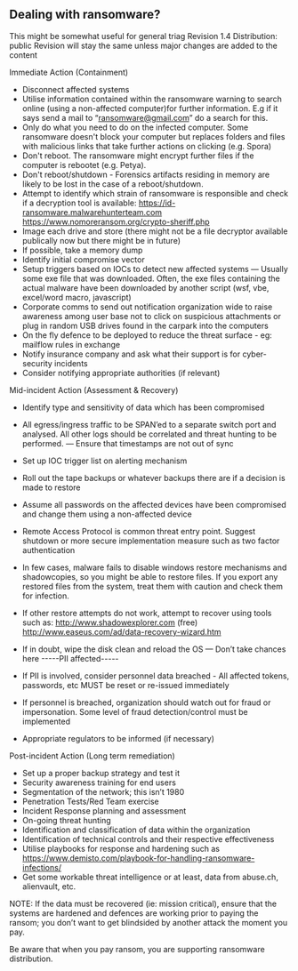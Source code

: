 ## Dealing with ransomware?
This might be somewhat useful for general triag
Revision 1.4
Distribution: public
Revision will stay the same unless major changes are added to the content

Immediate Action (Containment)
* Disconnect affected systems
* Utilise information contained within the ransomware warning to search online (using a non-affected computer)for further information. E.g if it says send a mail to “ransomware@gmail.com” do a search for this. 
* Only do what you need to do on the infected computer. Some ransomware doesn't block your computer but replaces folders and files with malicious links that take further actions on clicking (e.g. Spora)
* Don't reboot. The ransomware might encrypt further files if the computer is rebootet (e.g. Petya).
* Don't reboot/shutdown - Forensics artifacts residing in memory are likely to be lost in the case of a reboot/shutdown.
* Attempt to identify which strain of ransomware is responsible and check if a decryption tool is available:
https://id-ransomware.malwarehunterteam.com
https://www.nomoreransom.org/crypto-sheriff.php
* Image each drive and store (there might not be a file decryptor available publically now but there might be in future)
* If possible, take a memory dump
* Identify initial compromise vector
* Setup triggers based on IOCs to detect new affected systems — Usually some exe file that was downloaded. Often, the exe files containing the actual malware have been downloaded by another script (wsf, vbe, excel/word macro, javascript)
* Corporate comms to send out notification organization wide to raise awareness among user base not to click on suspicious attachments or plug in random USB drives found in the carpark into the computers
* On the fly defence to be deployed to reduce the threat surface - eg: mailflow rules in exchange
* Notify insurance company and ask what their support is for cyber-security incidents
* Consider notifying appropriate authorities (if relevant)


Mid-incident Action (Assessment & Recovery)
* Identify type and sensitivity of data which has been compromised
* All egress/ingress traffic to be SPAN’ed to a separate switch port and analysed. All other logs should be correlated and threat hunting to be performed. — Ensure that timestamps are not out of sync
* Set up IOC trigger list on alerting mechanism 
* Roll out the tape backups or whatever backups there are if a decision is made to restore
* Assume all passwords on the affected devices have been compromised and change them using a non-affected device
* Remote Access Protocol is common threat entry point. Suggest shutdown or more secure implementation measure such as two factor authentication
* In few cases, malware fails to disable windows restore mechanisms and shadowcopies, so you might be able to restore files. If you export any restored files from the system, treat them with caution and check them for infection.
* If other restore attempts do not work, attempt to recover using tools such as:
http://www.shadowexplorer.com (free)
http://www.easeus.com/ad/data-recovery-wizard.htm


* If in doubt, wipe the disk clean and reload the OS — Don’t take chances here
-----PII affected-----
* If PII is involved, consider personnel data breached - All affected tokens, passwords, etc MUST be reset or re-issued immediately
* If personnel is breached, organization should watch out for fraud or impersonation. Some level of fraud detection/control must be implemented
* Appropriate regulators to be informed (if necessary)

Post-incident Action (Long term remediation)
* Set up a proper backup strategy and test it
* Security awareness training for end users
* Segmentation of the network; this isn’t 1980
* Penetration Tests/Red Team exercise
* Incident Response planning and assessment
* On-going threat hunting
* Identification and classification of data within the organization
* Identification of technical controls and their respective effectiveness
* Utilise playbooks for response and hardening such as https://www.demisto.com/playbook-for-handling-ransomware-infections/
* Get some workable threat intelligence or at least, data from abuse.ch, alienvault, etc.

NOTE: If the data must be recovered (ie: mission critical), ensure that the systems are hardened and defences are working prior to paying the ransom; you don’t want to get blindsided by another attack the moment you pay. 

Be aware that when you pay ransom, you are supporting ransomware distribution.
